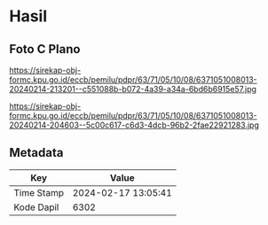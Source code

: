 # Hasil

## Foto C Plano

https://sirekap-obj-formc.kpu.go.id/eccb/pemilu/pdpr/63/71/05/10/08/6371051008013-20240214-213201--c551088b-b072-4a39-a34a-6bd6b6915e57.jpg

https://sirekap-obj-formc.kpu.go.id/eccb/pemilu/pdpr/63/71/05/10/08/6371051008013-20240214-204603--5c00c617-c6d3-4dcb-96b2-2fae22921283.jpg


## Metadata

| Key        | Value               |
| ---------- | ------------------- |
| Time Stamp | 2024-02-17 13:05:41 |
| Kode Dapil | 6302                |



